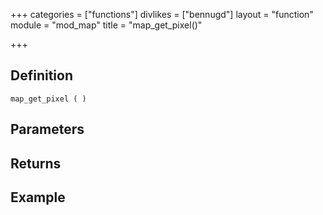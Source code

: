 +++
categories = ["functions"]
divlikes = ["bennugd"]
layout = "function"
module = "mod_map"
title = "map_get_pixel()"

+++

## Definition

    map_get_pixel ( )

## Parameters

## Returns

## Example
